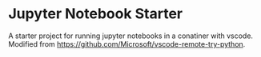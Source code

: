 # Jupyter Notebook Starter

A starter project for running jupyter notebooks in a conatiner with vscode. Modified from https://github.com/Microsoft/vscode-remote-try-python.


